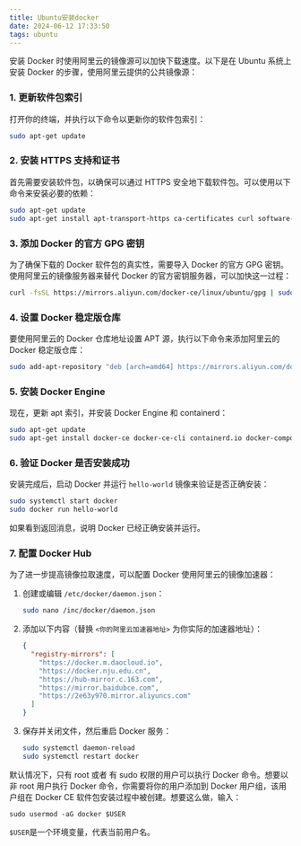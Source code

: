 ```yaml
---
title: Ubuntu安装docker
date: 2024-06-12 17:33:50
tags: ubuntu
---
```


安装 Docker 时使用阿里云的镜像源可以加快下载速度。以下是在 Ubuntu 系统上安装 Docker 的步骤，使用阿里云提供的公共镜像源：

### 1. 更新软件包索引

打开你的终端，并执行以下命令以更新你的软件包索引：

```sh
sudo apt-get update
```

### 2. 安装 HTTPS 支持和证书

首先需要安装软件包，以确保可以通过 HTTPS 安全地下载软件包。可以使用以下命令来安装必要的依赖：

```sh
sudo apt-get update
sudo apt-get install apt-transport-https ca-certificates curl software-properties-common
```

### 3. 添加 Docker 的官方 GPG 密钥

为了确保下载的 Docker 软件包的真实性，需要导入 Docker 的官方 GPG 密钥。使用阿里云的镜像服务器来替代 Docker 的官方密钥服务器，可以加快这一过程：

```sh
curl -fsSL https://mirrors.aliyun.com/docker-ce/linux/ubuntu/gpg | sudo apt-key add -
```

### 4. 设置 Docker 稳定版仓库

要使用阿里云的 Docker 仓库地址设置 APT 源，执行以下命令来添加阿里云的 Docker 稳定版仓库：

```sh
sudo add-apt-repository "deb [arch=amd64] https://mirrors.aliyun.com/docker-ce/linux/ubuntu $(lsb_release -cs) stable"
```

### 5. 安装 Docker Engine

现在，更新 apt 索引，并安装 Docker Engine 和 containerd：

```sh
sudo apt-get update
sudo apt-get install docker-ce docker-ce-cli containerd.io docker-compose-plugin
```

### 6. 验证 Docker 是否安装成功

安装完成后，启动 Docker 并运行 `hello-world` 镜像来验证是否正确安装：

```sh
sudo systemctl start docker
sudo docker run hello-world
```

如果看到返回消息，说明 Docker 已经正确安装并运行。

### 7. 配置 Docker Hub

为了进一步提高镜像拉取速度，可以配置 Docker 使用阿里云的镜像加速器：

1. 创建或编辑 `/etc/docker/daemon.json`：

   ```sh
   sudo nano /inc/docker/daemon.json
   ```

2. 添加以下内容（替换 `<你的阿里云加速器地址>` 为你实际的加速器地址）：

   ```json
   {
     "registry-mirrors": [
       "https://docker.m.daocloud.io",
       "https://docker.nju.edu.cn",
       "https://hub-mirror.c.163.com",
       "https://mirror.baidubce.com",
       "https://2e63y970.mirror.aliyuncs.com"
     ]
   }
   
   ```

3. 保存并关闭文件，然后重启 Docker 服务：

   ```sh
   sudo systemctl daemon-reload
   sudo systemctl restart docker
   ```

默认情况下，只有 root 或者 有 sudo 权限的用户可以执行 Docker 命令。想要以非 root 用户执行 Docker 命令，你需要将你的用户添加到 Docker 用户组，该用户组在 Docker CE 软件包安装过程中被创建。想要这么做，输入：

```shell
sudo usermod -aG docker $USER
```

`$USER`是一个环境变量，代表当前用户名。